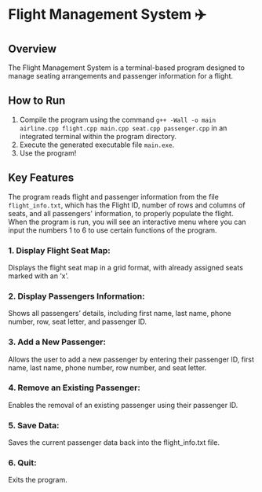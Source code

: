 # Flight Management System :airplane:
## Overview
The Flight Management System is a terminal-based program designed to manage seating arrangements and passenger information for a flight. 
## How to Run
1. Compile the program using the command `g++ -Wall -o main airline.cpp flight.cpp main.cpp seat.cpp passenger.cpp` in an integrated terminal within the program directory.
2. Execute the generated executable file `main.exe`.
3. Use the program!
## Key Features
The program reads flight and passenger information from the file `flight_info.txt`, which has the Flight ID, number of rows and columns of seats, and all passengers' information, to properly populate the flight.  
When the program is run, you will see an interactive menu where you can input the numbers 1 to 6 to use certain functions of the program.  
### 1. Display Flight Seat Map:  
Displays the flight seat map in a grid format, with already assigned seats marked with an ‘x’.    
### 2. Display Passengers Information:  
Shows all passengers’ details, including first name, last name, phone number, row, seat letter, and passenger ID.    
### 3. Add a New Passenger:  
Allows the user to add a new passenger by entering their passenger ID, first name, last name, phone number, row number, and seat letter.    
### 4. Remove an Existing Passenger:  
Enables the removal of an existing passenger using their passenger ID.    
### 5. Save Data:  
Saves the current passenger data back into the flight_info.txt file.    
### 6. Quit:  
Exits the program.  
